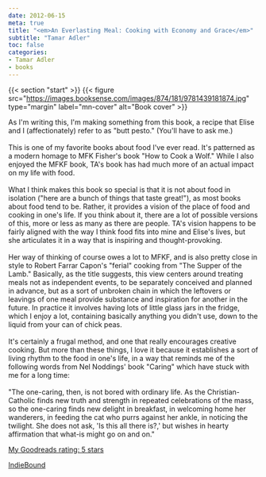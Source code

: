 ```yaml
---
date: 2012-06-15
meta: true
title: "<em>An Everlasting Meal: Cooking with Economy and Grace</em>"
subtitle: "Tamar Adler"
toc: false
categories:
- Tamar Adler
- books
---
```


{{< section "start" >}}
{{< figure src="https://images.booksense.com/images/874/181/9781439181874.jpg" type="margin" label="mn-cover" alt="Book cover" >}}

As I'm writing this, I'm making something from this book, a recipe that Elise and I (affectionately) refer to as "butt pesto." (You'll have to ask me.)<br /><br />This is one of my favorite books about food I've ever read. It's patterned as a modern homage to MFK Fisher's book "How to Cook a Wolf." While I also enjoyed the MFKF book, TA's book has had much more of an actual impact on my life with food. <br /><br />What I think makes this book so special is that it is not about food in isolation ("here are a bunch of things that taste great!"), as most books about food tend to be. Rather, it provides a vision of the place of food and cooking in one's life. If you think about it, there are a lot of possible versions of this, more or less as many as there are people. TA's vision happens to be fairly aligned with the way I think food fits into mine and Elise's lives, but she articulates it in a way that is inspiring and thought-provoking. <br /><br />Her way of thinking of course owes a lot to MFKF, and is also pretty close in style to Robert Farrar Capon's "ferial" cooking from "The Supper of the Lamb." Basically, as the title suggests, this view centers around treating meals not as independent events, to be separately conceived and planned in advance, but as a sort of unbroken chain in which the leftovers or leavings of one meal provide substance and inspiration for another in the future. In practice it involves having lots of little glass jars in the fridge, which I enjoy a lot, containing basically anything you didn't use, down to the liquid from your can of chick peas. <br /><br />It's certainly a frugal method, and one that really encourages creative cooking. But more than these things, I love it because it establishes a sort of living rhythm to the food in one's life, in a way that reminds me of the following words from Nel Noddings' book "Caring" which have stuck with me for a long time:<br /><br />"The one-caring, then, is not bored with ordinary life. As the Christian-Catholic finds new truth and strength in repeated celebrations of the mass, so the one-caring finds new delight in breakfast, in welcoming home her wanderers, in feeding the cat who purrs against her ankle, in noticing the twilight. She does not ask, 'Is this all there is?,' but wishes in hearty affirmation that what-is might go on and on."

[My Goodreads rating: 5 stars](https://www.goodreads.com/review/show/344705051)  

[IndieBound](https://www.indiebound.org/book/9781439181874)
